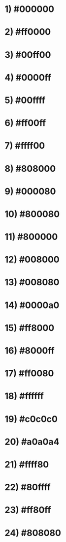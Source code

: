 # 1) #000000
# 2) #ff0000
# 3) #00ff00
# 4) #0000ff
# 5) #00ffff
# 6) #ff00ff
# 7) #ffff00
# 8) #808000
# 9) #000080
# 10) #800080
# 11) #800000
# 12) #008000
# 13) #008080
# 14) #0000a0
# 15) #ff8000
# 16) #8000ff
# 17) #ff0080
# 18) #ffffff
# 19) #c0c0c0
# 20) #a0a0a4
# 21) #ffff80
# 22) #80ffff
# 23) #ff80ff
# 24) #808080
